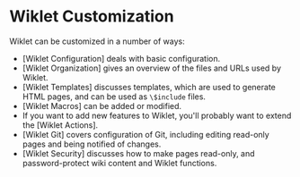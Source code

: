 # Wiklet Customization

Wiklet can be customized in a number of ways:

* [Wiklet Configuration] deals with basic configuration.
* [Wiklet Organization] gives an overview of the files and URLs used by Wiklet.
* [Wiklet Templates] discusses templates, which are used to generate HTML pages, and can be used as `\$include` files.
* [Wiklet Macros] can be added or modified.
* If you want to add new features to Wiklet, you'll probably want to extend the [Wiklet Actions].
* [Wiklet Git] covers configuration of Git, including editing read-only pages and being notified of changes.
* [Wiklet Security] discusses how to make pages read-only, and password-protect wiki content and Wiklet functions.
